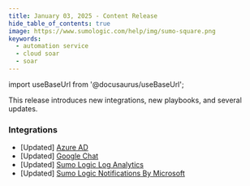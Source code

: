 ```yaml
---
title: January 03, 2025 - Content Release
hide_table_of_contents: true
image: https://www.sumologic.com/help/img/sumo-square.png
keywords:
  - automation service
  - cloud soar
  - soar
---
```


import useBaseUrl from '@docusaurus/useBaseUrl';



This release introduces new integrations, new playbooks, and several updates.

### Integrations

* [Updated] [Azure AD](/docs/platform-services/automation-service/app-central/integrations/azure-ad)
* [Updated] [Google Chat](/docs/platform-services/automation-service/app-central/integrations/google-chat)
* [Updated] [Sumo Logic Log Analytics](/docs/platform-services/automation-service/app-central/integrations/sumo-logic-log-analytics)
* [Updated] [Sumo Logic Notifications By Microsoft](/docs/platform-services/automation-service/app-central/integrations/sumo-logic-notifications-by-microsoft)

